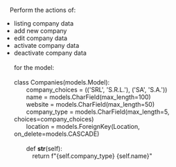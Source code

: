 &emsp;Perform the actions of: <br>
* listing company data
* add new company
* edit company data
* activate company data
* deactivate company data <br><br>
for the model: <br><br>
class Companies(models.Model): <br>
&emsp;&emsp;company_choices = (('SRL', 'S.R.L.'), ('SA', 'S.A.')) <br>
&emsp;&emsp;name = models.CharField(max_length=100) <br>
&emsp;&emsp;website = models.CharField(max_length=50) <br>
&emsp;&emsp;company_type = models.CharField(max_length=5, choices=company_choices) <br>
&emsp;&emsp;location = models.ForeignKey(Location, on_delete=models.CASCADE) <br><br>
&emsp;&emsp;def __str__(self): <br>
&emsp;&emsp;&emsp;return f"{self.company_type} {self.name}"
